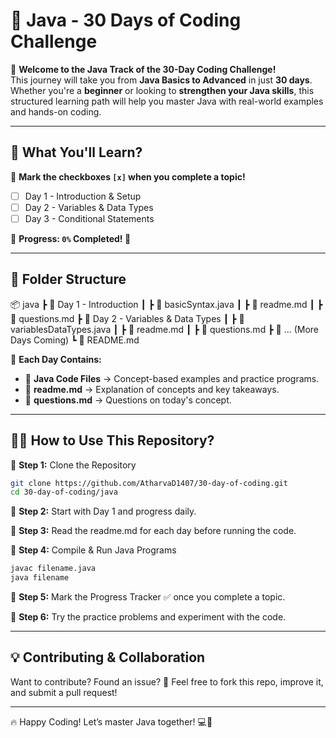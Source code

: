 # 🚀 Java - 30 Days of Coding Challenge

🎯 **Welcome to the Java Track of the 30-Day Coding Challenge!**  
This journey will take you from **Java Basics to Advanced** in just **30 days**. Whether you're a **beginner** or looking to **strengthen your Java skills**, this structured learning path will help you master Java with real-world examples and hands-on coding.

---

## 📌 **What You'll Learn?**

📝 **Mark the checkboxes `[x]` when you complete a topic!**

- [ ] Day 1 - Introduction & Setup
- [ ] Day 2 - Variables & Data Types
- [ ] Day 3 - Conditional Statements

📌 **Progress: `0%` Completed! 🎯**

---

## 📂 **Folder Structure**

📦 java
┣ 📂 Day 1 - Introduction
┃ ┣ 📜 basicSyntax.java
┃ ┣ 📜 readme.md
┃ ┣ 📜 questions.md
┣ 📂 Day 2 - Variables & Data Types
┃ ┣ 📜 variablesDataTypes.java
┃ ┣ 📜 readme.md
┃ ┣ 📜 questions.md
┣ 📂 ... (More Days Coming)
┗ 📜 README.md

📌 **Each Day Contains:**

- 📜 **Java Code Files** → Concept-based examples and practice programs.
- 📄 **readme.md** → Explanation of concepts and key takeaways.
- 📜 **questions.md** → Questions on today's concept.

---

## 🏃‍♂️ **How to Use This Repository?**

📌 **Step 1:** Clone the Repository

```bash
git clone https://github.com/AtharvaD1407/30-day-of-coding.git
cd 30-day-of-coding/java
```

📌 **Step 2:** Start with Day 1 and progress daily.

📌 **Step 3:** Read the readme.md for each day before running the code.

📌 **Step 4:** Compile & Run Java Programs

```bash
javac filename.java
java filename
```

📌 **Step 5:** Mark the Progress Tracker ✅ once you complete a topic.

📌 **Step 6:** Try the practice problems and experiment with the code.

---

## 💡 Contributing & Collaboration

Want to contribute? Found an issue? 🤔
Feel free to fork this repo, improve it, and submit a pull request!

---

🔥 Happy Coding! Let’s master Java together! 💻🚀
